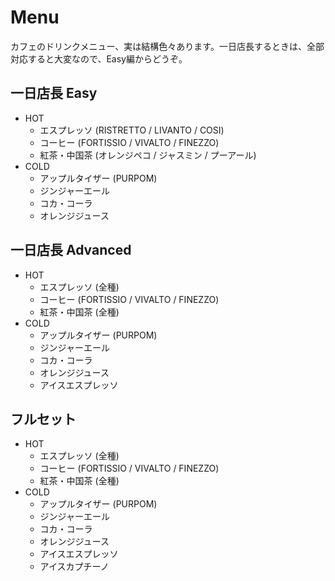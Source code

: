 # Menu

カフェのドリンクメニュー、実は結構色々あります。一日店長するときは、全部対応すると大変なので、Easy編からどうぞ。

## 一日店長 Easy
* HOT
	* エスプレッソ (RISTRETTO / LIVANTO / COSI)
	* コーヒー (FORTISSIO / VIVALTO / FINEZZO)
	* 紅茶・中国茶 (オレンジペコ / ジャスミン / プーアール)
* COLD
	* アップルタイザー (PURPOM)
	* ジンジャーエール
	* コカ・コーラ
	* オレンジジュース

## 一日店長 Advanced
* HOT
	* エスプレッソ (全種)
	* コーヒー (FORTISSIO / VIVALTO / FINEZZO)
	* 紅茶・中国茶 (全種)
* COLD
	* アップルタイザー (PURPOM)
	* ジンジャーエール
	* コカ・コーラ
	* オレンジジュース
	* アイスエスプレッソ

## フルセット
* HOT
	* エスプレッソ (全種)
	* コーヒー (FORTISSIO / VIVALTO / FINEZZO)
	* 紅茶・中国茶 (全種)
* COLD
	* アップルタイザー (PURPOM)
	* ジンジャーエール
	* コカ・コーラ
	* オレンジジュース
	* アイスエスプレッソ
	* アイスカプチーノ
